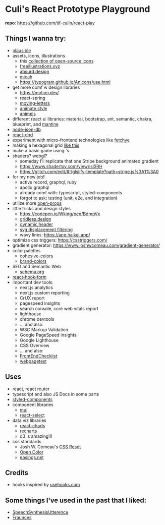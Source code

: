 # Culi's React Prototype Playground
**repo**: https://github.com/tif-calin/react-play

## Things I wanna try:
 - [plausible](https://plausible.io/)
 - assets, icons, illustrations 
   - this [collection of open-source icons](https://www.iconshock.com/freeicons/)
   - [freeillustrations.xyz](https://freeillustrations.xyz/)
   - [absurd.design](https://absurd.design/)
   - [micah](https://avatars.dicebear.com/styles/micah)
   - https://typogram.github.io/Anicons/use.html 
 - get more comf w design libraries
   - https://motion.dev/ 
   - react-spring
   - [moving-letters](https://tobiasahlin.com/moving-letters/)
   - [animate.style](https://animate.style/)
   - [animejs](https://animejs.com/)
 - different react ui libraries: material, bootstrap, ant, semantic, chakra, blueprint, and [mantine](https://mantine.dev/)
 - [node-json-db](https://www.npmjs.com/package/node-json-db)
 - [react-dnd](https://react-dnd.github.io/react-dnd/)
 - experiment with micro-frontend technologies like [fetchye](https://www.npmjs.com/package/fetchye)
 - making a hexagonal grid [like this](https://css-tricks.com/hexagons-and-beyond-flexible-responsive-grid-patterns-sans-media-queries/)
 - make a basic game using <canvas>'s
 - shaders? webgl?
   - someday I'll replicate that one Stripe background animated gradient
   - https://www.shadertoy.com/view/lsl3RH 
   - https://glitch.com/edit/#!/glslify-template?path=stripe.js%3A1%3A0 
 - for my new job!!
   - active record, graphql, ruby
   - apollo graphql
   - already comf with: typescript, styled-components
   - forgot to ask: testing (unit, e2e, and integration)
 - utilize more [open-props](https://open-props.style/)
 - little tricks and design styles
   - https://codepen.io/Wking/pen/BdmpVx
   - [gridless.design](https://gridless.design/)
   - [dynamic header](https://www.smashingmagazine.com/2021/07/dynamic-header-intersection-observer/#comments-dynamic-header-intersection-observer)
   - [svg displacement filtering](https://www.smashingmagazine.com/2021/09/deep-dive-wonderful-world-svg-displacement-filtering/)
   - wavy lines: https://app.haikei.app/
 - optimize css triggers: https://csstriggers.com/ 
 - gradient generator: https://www.joshwcomeau.com/gradient-generator/
 - color palettes 
   - [cohesive-colors](https://javier.xyz/cohesive-colors/)
   - [brand-colors](http://brandcolors.net/)
 - SEO and Semantic Web
   - [schema.org](https://schema.org/)
 - [react-hook-form](https://medium.com/geekculture/the-1-best-design-pattern-for-managing-forms-in-react-87ae825c98f4)
 - important dev tools:
   - next.js analytics
   - next.js custom reporting
   - CrUX report
   - pagespeed insights
   - search console, core web vitals report
   - lighthouse
   - chrome devtools
   - ... and also:
   - W3C Markup Validation
   - Google PageSpeed Insights
   - Google Lighthouse
   - CSS Overview
   - ... and also:
   - [FrontEndChecklist](https://frontendchecklist.io/)
   - [webpagetest](https://webpagetest.org/)

## Uses
 - react, react router
 - typescript and also JS Docs in some parts 
 - [styled-components](https://www.styled-components.com/)
 - component libraries
   - [mui](https://mui.com/)  
   - [react-select](https://react-select.com/)
 - data viz libraries
   - [react-charts](https://react-charts.tanstack.com/)
   - [recharts](https://recharts.org/)
   - d3 is amazing!!!
 - css standards
   - Josh W. Comeau's [CSS Reset](https://www.joshwcomeau.com/css/custom-css-reset/) 
   - [Open Color](https://yeun.github.io/open-color/)
   - [easings.net](https://easings.net/)

## Credits
 - hooks inspired by [usehooks.com](https://usehooks.com/)

## Some things I've used in the past that I liked:
 - [SpeechSynthesisUtterence](https://developer.mozilla.org/en-US/docs/Web/API/SpeechSynthesisUtterance)
 - [Fraunces](https://fraunces.undercase.xyz/)
